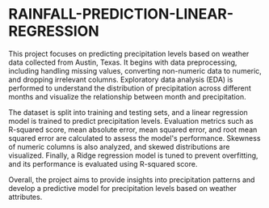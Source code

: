 # RAINFALL-PREDICTION-LINEAR-REGRESSION

This project focuses on predicting precipitation levels based on weather data collected from Austin, Texas. It begins with data preprocessing, including handling missing values, converting non-numeric data to numeric, and dropping irrelevant columns. Exploratory data analysis (EDA) is performed to understand the distribution of precipitation across different months and visualize the relationship between month and precipitation. 

The dataset is split into training and testing sets, and a linear regression model is trained to predict precipitation levels. Evaluation metrics such as R-squared score, mean absolute error, mean squared error, and root mean squared error are calculated to assess the model's performance. Skewness of numeric columns is also analyzed, and skewed distributions are visualized. Finally, a Ridge regression model is tuned to prevent overfitting, and its performance is evaluated using R-squared score. 

Overall, the project aims to provide insights into precipitation patterns and develop a predictive model for precipitation levels based on weather attributes.
